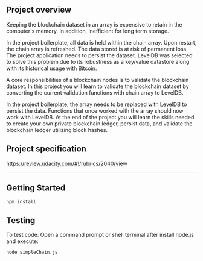 

## Project overview
Keeping the blockchain dataset in an array is expensive to retain in the computer's memory. In addition, inefficient for long term storage.

In the project boilerplate, all data is held within the chain array. Upon restart, the chain array is refreshed. The data stored is at risk of permanent loss. The project application needs to persist the dataset. LevelDB was selected to solve this problem due to its robustness as a key/value datastore along with its historical usage with Bitcoin.

A core responsibilities of a blockchain nodes is to validate the blockchain dataset. In this project you will learn to validate the blockchain dataset by converting the current validation functions with chain array to LevelDB.

In the project boilerplate, the array needs to be replaced with LevelDB to persist the data.
Functions that once worked with the array should now work with LevelDB.
At the end of the project you will learn the skills needed to create your own private blockchain ledger, persist data, and validate the blockchain ledger utilizing block hashes.

## Project specification

https://review.udacity.com/#!/rubrics/2040/view

---

## Getting Started

```
npm install
```

## Testing

To test code:
Open a command prompt or shell terminal after install node.js and execute:

```
node simpleChain.js
```
